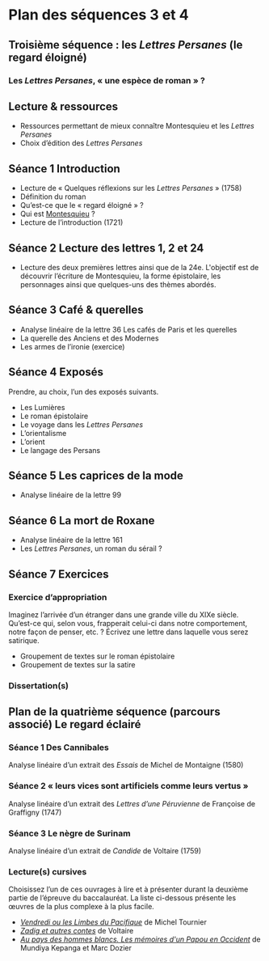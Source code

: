 # Plan des séquences 3 et 4
## Troisième séquence : les *Lettres Persanes* (le regard éloigné)
### Les *Lettres Persanes*, « une espèce de roman » ?

## Lecture & ressources
- Ressources permettant de mieux connaître Montesquieu et les *Lettres Persanes*
- Choix d’édition des *Lettres Persanes*

## Séance 1 Introduction
- Lecture de « Quelques réflexions sur les *Lettres Persanes* » (1758)
- Définition du roman
- Qu’est-ce que le « regard éloigné » ?
- Qui est [Montesquieu](https://fr.wikipedia.org/wiki/Montesquieu) ?
- Lecture de l’introduction (1721)

## Séance 2 Lecture des lettres 1, 2 et 24
- Lecture des deux premières lettres ainsi que de la 24e. L'objectif est de découvrir l’écriture de Montesquieu, la forme épistolaire, les personnages ainsi que quelques-uns des thèmes abordés.

## Séance 3 Café & querelles
- Analyse linéaire de la lettre 36 Les cafés de Paris et les querelles
- La querelle des Anciens et des Modernes
- Les armes de l’ironie (exercice)

## Séance 4 Exposés
Prendre, au choix, l’un des exposés suivants.
- Les Lumières
- Le roman épistolaire
- Le voyage dans les *Lettres Persanes*
- L’orientalisme
- L’orient
- Le langage des Persans

## Séance 5 Les caprices de la mode
- Analyse linéaire de la lettre 99

## Séance 6  La mort de Roxane
- Analyse linéaire de la lettre 161
- Les *Lettres Persanes*, un roman du sérail ?

## Séance 7 Exercices
### Exercice d’appropriation
Imaginez l’arrivée d’un étranger dans une grande ville du XIXe siècle. Qu’est-ce qui, selon vous, frapperait celui-ci dans notre comportement, notre façon de penser, etc. ? Écrivez une lettre dans laquelle vous serez satirique.

- Groupement de textes sur le roman épistolaire
- Groupement de textes sur la satire

### Dissertation(s)

## Plan de la quatrième séquence (parcours associé) Le regard éclairé

### Séance 1 Des Cannibales
Analyse linéaire d’un extrait des *Essais* de Michel de Montaigne (1580)

### Séance 2 « leurs vices sont artificiels comme leurs vertus »
Analyse linéaire d’un extrait des *Lettres d’une Péruvienne* de Françoise de Graffigny (1747)

### Séance 3 Le nègre de Surinam
Analyse linéaire d’un extrait de *Candide* de Voltaire (1759)

### Lecture(s) cursives
Choisissez l’un de ces ouvrages à lire et à présenter durant la deuxième partie de l’épreuve du baccalauréat.
La liste ci-dessous présente les œuvres de la plus complexe à la plus facile.
- [*Vendredi ou les Limbes du Pacifique*](https://www.amazon.fr/Vendredi-ou-Limbes-du-Pacifique/dp/2070369595) de Michel Tournier
- [*Zadig et autres contes*](https://www.amazon.fr/Zadig-autres-contes-Voltaire/dp/2070384810) de Voltaire
- [*Au pays des hommes blancs. Les mémoires d'un Papou en Occident*](https://www.amazon.fr/blancs-m%C3%A9moires-Occident-%C3%A9dition-augment%C3%A9e/dp/2953887377) de Mundiya Kepanga et Marc Dozier
